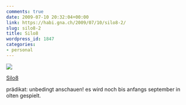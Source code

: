 ```yaml
---
comments: true
date: 2009-07-10 20:32:04+00:00
link: https://habi.gna.ch/2009/07/10/silo8-2/
slug: silo8-2
title: Silo8
wordpress_id: 1847
categories:
- personal
---
```


[![](https://static.flickr.com/2644/3708212088_0ef74918cb_m.jpg)](https://www.flickr.com/photos/habi/3708212088/)

[Silo8](https://www.flickr.com/photos/habi/3708212088/)


prädikat: unbedingt anschauen! es wird noch bis anfangs september in olten gespielt.
